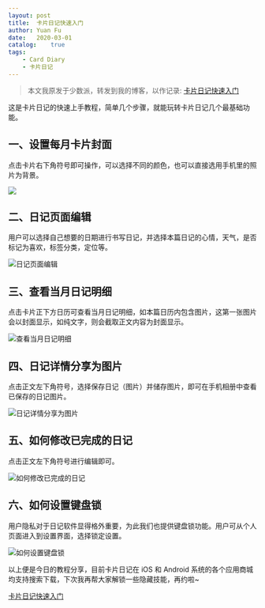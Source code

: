 ```yaml
---
layout: post
title:  卡片日记快速入门
author: Yuan Fu
date:   2020-03-01
catalog:    true
tags:
    - Card Diary
    - 卡片日记
---
```


> 本文我原发于少数派，转发到我的博客，以作记录: [卡片日记快速入门](https://sspai.com/post/59307)

这是卡片日记的快速上手教程，简单几个步骤，就能玩转卡片日记几个最基础功能。

## 一、设置每月卡片封面
 点击卡片右下角符号即可操作，可以选择不同的颜色，也可以直接选用手机里的照片为背景。

![](/img/carddiary/b2fba2b5796372fa251cadbab9c4f0ea.jpg)

## 二、日记页面编辑

用户可以选择自己想要的日期进行书写日记，并选择本篇日记的心情，天气，是否标记为喜欢，标签分类，定位等。

![日记页面编辑](/img/carddiary/bf98319510f3f7d64b9b007830d8e778.jpg)

## 三、查看当月日记明细

点击卡片正下方日历可查看当月日记明细，如本篇日历内包含图片，这第一张图片会以封面显示，如纯文字，则会截取正文内容为封面显示。

![查看当月日记明细](/img/carddiary/642d5f5f29793c131c32779bafbcb811.jpg)

## 四、日记详情分享为图片

点击正文左下角符号，选择保存日记（图片）并储存图片，即可在手机相册中查看已保存的日记图片。

![日记详情分享为图片](/img/carddiary/ef130c726586eb8df00b81bdfaf06c53.jpg)

## 五、如何修改已完成的日记

点击正文左下角符号进行编辑即可。

![如何修改已完成的日记](/img/carddiary/e3a896beb46d1f758891f7a273a4d41b.jpg)

## 六、如何设置键盘锁

用户隐私对于日记软件显得格外重要，为此我们也提供键盘锁功能。用户可从个人页面进入到设置界面，选择锁定设置。

![如何设置键盘锁](/img/carddiary/40ef01ac3e373c56105f1e3bf1aab66a.jpg)

以上便是今日的教程分享，目前卡片日记在 iOS 和 Android 系统的各个应用商城均支持搜索下载，下次我再帮大家解锁一些隐藏技能，再约啦~

[卡片日记快速入门](https://sspai.com/post/59307)
